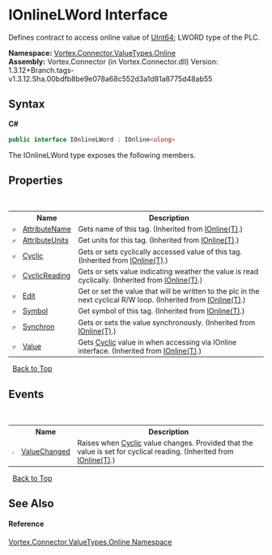 # IOnlineLWord Interface
 

Defines contract to access online value of <a href="https://docs.microsoft.com/dotnet/api/system.uint64" target="_blank">UInt64</a>; LWORD type of the PLC.

**Namespace:**&nbsp;<a href="N_Vortex_Connector_ValueTypes_Online.md">Vortex.Connector.ValueTypes.Online</a><br />**Assembly:**&nbsp;Vortex.Connector (in Vortex.Connector.dll) Version: 1.3.12+Branch.tags-v1.3.12.Sha.00bdfb8be9e078a68c552d3a1d81a8775d48ab55

## Syntax

**C#**<br />
``` C#
public interface IOnlineLWord : IOnline<ulong>
```

The IOnlineLWord type exposes the following members.


## Properties
&nbsp;<table><tr><th></th><th>Name</th><th>Description</th></tr><tr><td>![Public property](media/pubproperty.gif "Public property")</td><td><a href="P_Vortex_Connector_ValueTypes_Online_IOnline_1_AttributeName.md">AttributeName</a></td><td>
Gets name of this tag.
 (Inherited from <a href="T_Vortex_Connector_ValueTypes_Online_IOnline_1.md">IOnline(T)</a>.)</td></tr><tr><td>![Public property](media/pubproperty.gif "Public property")</td><td><a href="P_Vortex_Connector_ValueTypes_Online_IOnline_1_AttributeUnits.md">AttributeUnits</a></td><td>
Get units for this tag.
 (Inherited from <a href="T_Vortex_Connector_ValueTypes_Online_IOnline_1.md">IOnline(T)</a>.)</td></tr><tr><td>![Public property](media/pubproperty.gif "Public property")</td><td><a href="P_Vortex_Connector_ValueTypes_Online_IOnline_1_Cyclic.md">Cyclic</a></td><td>
Gets or sets cyclically accessed value of this tag.
 (Inherited from <a href="T_Vortex_Connector_ValueTypes_Online_IOnline_1.md">IOnline(T)</a>.)</td></tr><tr><td>![Public property](media/pubproperty.gif "Public property")</td><td><a href="P_Vortex_Connector_ValueTypes_Online_IOnline_1_CyclicReading.md">CyclicReading</a></td><td>
Gets or sets value indicating weather the value is read cyclically.
 (Inherited from <a href="T_Vortex_Connector_ValueTypes_Online_IOnline_1.md">IOnline(T)</a>.)</td></tr><tr><td>![Public property](media/pubproperty.gif "Public property")</td><td><a href="P_Vortex_Connector_ValueTypes_Online_IOnline_1_Edit.md">Edit</a></td><td>
Get or set the value that will be written to the plc in the next cyclical R/W loop.
 (Inherited from <a href="T_Vortex_Connector_ValueTypes_Online_IOnline_1.md">IOnline(T)</a>.)</td></tr><tr><td>![Public property](media/pubproperty.gif "Public property")</td><td><a href="P_Vortex_Connector_ValueTypes_Online_IOnline_1_Symbol.md">Symbol</a></td><td>
Get symbol of this tag.
 (Inherited from <a href="T_Vortex_Connector_ValueTypes_Online_IOnline_1.md">IOnline(T)</a>.)</td></tr><tr><td>![Public property](media/pubproperty.gif "Public property")</td><td><a href="P_Vortex_Connector_ValueTypes_Online_IOnline_1_Synchron.md">Synchron</a></td><td>
Gets or sets the value synchronously.
 (Inherited from <a href="T_Vortex_Connector_ValueTypes_Online_IOnline_1.md">IOnline(T)</a>.)</td></tr><tr><td>![Public property](media/pubproperty.gif "Public property")</td><td><a href="P_Vortex_Connector_ValueTypes_Online_IOnline_1_Value.md">Value</a></td><td>
Gets <a href="P_Vortex_Connector_ValueTypes_Online_IOnline_1_Cyclic.md">Cyclic</a> value in when accessing via IOnline interface.
 (Inherited from <a href="T_Vortex_Connector_ValueTypes_Online_IOnline_1.md">IOnline(T)</a>.)</td></tr></table>&nbsp;
<a href="#ionlinelword-interface">Back to Top</a>

## Events
&nbsp;<table><tr><th></th><th>Name</th><th>Description</th></tr><tr><td>![Public event](media/pubevent.gif "Public event")</td><td><a href="E_Vortex_Connector_ValueTypes_Online_IOnline_1_ValueChanged.md">ValueChanged</a></td><td>
Raises when <a href="P_Vortex_Connector_ValueTypes_Online_IOnline_1_Cyclic.md">Cyclic</a> value changes. Provided that the value is set for cyclical reading.
 (Inherited from <a href="T_Vortex_Connector_ValueTypes_Online_IOnline_1.md">IOnline(T)</a>.)</td></tr></table>&nbsp;
<a href="#ionlinelword-interface">Back to Top</a>

## See Also


#### Reference
<a href="N_Vortex_Connector_ValueTypes_Online.md">Vortex.Connector.ValueTypes.Online Namespace</a><br />